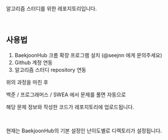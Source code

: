 알고리즘 스터디를 위한 레포지토리입니다.

<br />

## 사용법
1. BaekjoonHub 크롬 확장 프로그램 설치 (@seejnn 에게 문의주세요)
2. Github 계정 연동
3. 알고리즘 스터디 repository 연동

위의 과정을 마친 후 

백준 / 프로그래머스 / SWEA 에서 문제를 풀면 자동으로

해당 문제 정보와 작성한 코드가 레포지토리에 업로드됩니다.

<br />

현재는 BaekjoonHub의 기본 설정인 난이도별로 디렉토리가 설정됩니다.
